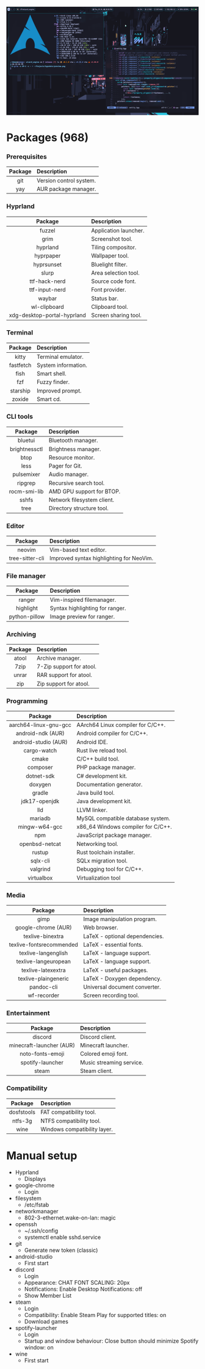 ![Preview](/preview.png)

# Packages (968)

### Prerequisites
| Package                         | Description                                |
|:-------------------------------:|:-------------------------------------------|
| git                             | Version control system.                    |
| yay                             | AUR package manager.                       |

### Hyprland
| Package                         | Description                                |
|:-------------------------------:|:-------------------------------------------|
| fuzzel                          | Application launcher.                      |
| grim                            | Screenshot tool.                           |
| hyprland                        | Tiling compositor.                         |
| hyprpaper                       | Wallpaper tool.                            |
| hyprsunset                      | Bluelight filter.                          |
| slurp                           | Area selection tool.                       |
| ttf-hack-nerd                   | Source code font.                          |
| ttf-input-nerd                  | Font provider.                             |
| waybar                          | Status bar.                                |
| wl-clipboard                    | Clipboard tool.                            |
| xdg-desktop-portal-hyprland     | Screen sharing tool.                       |

### Terminal
| Package                         | Description                                |
|:-------------------------------:|:-------------------------------------------|
| kitty                           | Terminal emulator.                         |
| fastfetch                       | System information.                        |
| fish                            | Smart shell.                               |
| fzf                             | Fuzzy finder.                              |
| starship                        | Improved prompt.                           |
| zoxide                          | Smart cd.                                  |

### CLI tools
| Package                         | Description                                |
|:-------------------------------:|:-------------------------------------------|
| bluetui                         | Bluetooth manager.                         |
| brightnessctl                   | Brightness manager.                        |
| btop                            | Resource monitor.                          |
| less                            | Pager for Git.                             |
| pulsemixer                      | Audio manager.                             |
| ripgrep                         | Recursive search tool.                     |
| rocm-smi-lib                    | AMD GPU support for BTOP.                  |
| sshfs                           | Network filesystem client.                 |
| tree                            | Directory structure tool.                  |

### Editor
| Package                         | Description                                |
|:-------------------------------:|:-------------------------------------------|
| neovim                          | Vim-based text editor.                     |
| tree-sitter-cli                 | Improved syntax highlighting for NeoVim.   |

### File manager
| Package                         | Description                                |
|:-------------------------------:|:-------------------------------------------|
| ranger                          | Vim-inspired filemanager.                  |
| highlight                       | Syntax highlighting for ranger.            |
| python-pillow                   | Image preview for ranger.                  |

### Archiving
| Package                         | Description                                |
|:-------------------------------:|:-------------------------------------------|
| atool                           | Archive manager.                           |
| 7zip                            | 7-Zip support for atool.                   |
| unrar                           | RAR support for atool.                     |
| zip                             | Zip support for atool.                     |

### Programming
| Package                         | Description                                |
|:-------------------------------:|:-------------------------------------------|
| aarch64-linux-gnu-gcc           | AArch64 Linux compiler for C/C++.          |
| android-ndk (AUR)               | Android compiler for C/C++.                |
| android-studio (AUR)            | Android IDE.                               |
| cargo-watch                     | Rust live reload tool.                     |
| cmake                           | C/C++ build tool.                          |
| composer                        | PHP package manager.                       |
| dotnet-sdk                      | C# development kit.                        |
| doxygen                         | Documentation generator.                   |
| gradle                          | Java build tool.                           |
| jdk17-openjdk                   | Java development kit.                      |
| lld                             | LLVM linker.                               |
| mariadb                         | MySQL compatible database system.          |
| mingw-w64-gcc                   | x86_64 Windows compiler for C/C++.         |
| npm                             | JavaScript package manager.                |
| openbsd-netcat                  | Networking tool.                           |
| rustup                          | Rust toolchain installer.                  |
| sqlx-cli                        | SQLx migration tool.                       |
| valgrind                        | Debugging tool for C/C++.                  |
| virtualbox                      | Virtualization tool                        |

### Media
| Package                         | Description                                |
|:-------------------------------:|:-------------------------------------------|
| gimp                            | Image manipulation program.                |
| google-chrome (AUR)             | Web browser.                               |
| texlive-binextra                | LaTeX - optional dependencies.             |
| texlive-fontsrecommended        | LaTeX - essential fonts.                   |
| texlive-langenglish             | LaTeX - language support.                  |
| texlive-langeuropean            | LaTeX - language support.                  |
| texlive-latexextra              | LaTeX - useful packages.                   |
| texlive-plaingeneric            | LaTeX - Doxygen dependency.                |
| pandoc-cli                      | Universal document converter.              |
| wf-recorder                     | Screen recording tool.                     |

### Entertainment
| Package                         | Description                                |
|:-------------------------------:|:-------------------------------------------|
| discord                         | Discord client.                            |
| minecraft-launcher (AUR)        | Minecraft launcher.                        |
| noto-fonts-emoji                | Colored emoji font.                        |
| spotify-launcher                | Music streaming service.                   |
| steam                           | Steam client.                              |

### Compatibility
| Package                         | Description                                |
|:-------------------------------:|:-------------------------------------------|
| dosfstools                      | FAT compatibility tool.                    |
| ntfs-3g                         | NTFS compatibility tool.                   |
| wine                            | Windows compatibility layer.               |

# Manual setup
- Hyprland
  - Displays
- google-chrome
  - Login
- filesystem
  - /etc/fstab
- networkmanager
  - 802-3-ethernet.wake-on-lan: magic
- openssh
  - ~/.ssh/config
  - systemctl enable sshd.service
- git
  - Generate new token (classic)
- android-studio
  - First start
- discord
  - Login
  - Appearance: CHAT FONT SCALING: 20px
  - Notifications: Enable Desktop Notifications: off
  - Show Member List
- steam
  - Login
  - Compatibility: Enable Steam Play for supported titles: on
  - Download games
- spotify-launcher
  - Login
  - Startup and window behaviour: Close button should minimize Spotify window: on
- wine
  - First start
